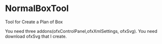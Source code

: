 NormalBoxTool
=============

Tool for Create a Plan of Box

You need three addons(ofxControlPanel,ofxXmlSettings, ofxSvg).
You need download ofxSvg that I create.
